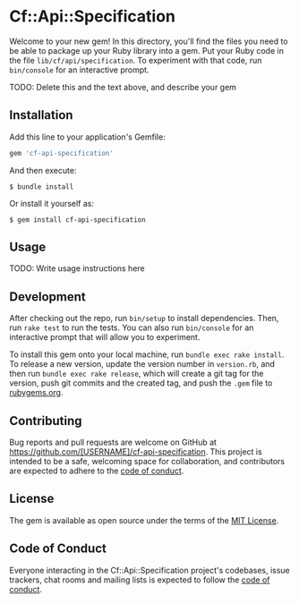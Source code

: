 # Cf::Api::Specification

Welcome to your new gem! In this directory, you'll find the files you need to be able to package up your Ruby library into a gem. Put your Ruby code in the file `lib/cf/api/specification`. To experiment with that code, run `bin/console` for an interactive prompt.

TODO: Delete this and the text above, and describe your gem

## Installation

Add this line to your application's Gemfile:

```ruby
gem 'cf-api-specification'
```

And then execute:

    $ bundle install

Or install it yourself as:

    $ gem install cf-api-specification

## Usage

TODO: Write usage instructions here

## Development

After checking out the repo, run `bin/setup` to install dependencies. Then, run `rake test` to run the tests. You can also run `bin/console` for an interactive prompt that will allow you to experiment.

To install this gem onto your local machine, run `bundle exec rake install`. To release a new version, update the version number in `version.rb`, and then run `bundle exec rake release`, which will create a git tag for the version, push git commits and the created tag, and push the `.gem` file to [rubygems.org](https://rubygems.org).

## Contributing

Bug reports and pull requests are welcome on GitHub at https://github.com/[USERNAME]/cf-api-specification. This project is intended to be a safe, welcoming space for collaboration, and contributors are expected to adhere to the [code of conduct](https://github.com/[USERNAME]/cf-api-specification/blob/master/CODE_OF_CONDUCT.md).

## License

The gem is available as open source under the terms of the [MIT License](https://opensource.org/licenses/MIT).

## Code of Conduct

Everyone interacting in the Cf::Api::Specification project's codebases, issue trackers, chat rooms and mailing lists is expected to follow the [code of conduct](https://github.com/[USERNAME]/cf-api-specification/blob/master/CODE_OF_CONDUCT.md).
